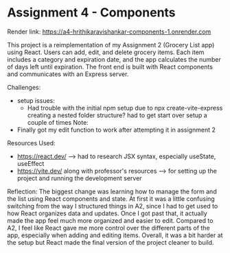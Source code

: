 Assignment 4 - Components
===
Render link: https://a4-hrithikaravishankar-components-1.onrender.com

This project is a reimplementation of my Assignment 2 (Grocery List app) using React. Users can add, edit, and delete grocery items. Each item includes a category and expiration date, and the app calculates the number of days left until expiration. The front end is built with React components and communicates with an Express server.

Challenges: 
- setup issues:
    * Had trouble with the initial npm setup due to npx create-vite-express creating a nested folder structure? had to get start over setup a couple of times
Note:
- Finally got my edit function to work after attempting it in assignment 2

Resources Used:
- https://react.dev/ --> had to research JSX syntax, especially useState, useEffect
- https://vite.dev/ along with professor's resources --> for setting up the project and running the development server

Reflection:
The biggest change was learning how to manage the form and the list using React components and state. At first it was a little confusing switching from the way I structured things in A2, since I had to get used to how React organizes data and updates. Once I got past that, it actually made the app feel much more organized and easier to edit. Compared to A2, I feel like React gave me more control over the different parts of the app, especially when adding and editing items. Overall, it was a bit harder at the setup but React made the final version of the project cleaner to build.

